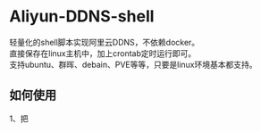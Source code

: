 # Aliyun-DDNS-shell
轻量化的shell脚本实现阿里云DDNS，不依赖docker。  
直接保存在linux主机中，加上crontab定时运行即可。  
支持ubuntu、群晖、debain、PVE等等，只要是linux环境基本都支持。  

## 如何使用  
1、把
